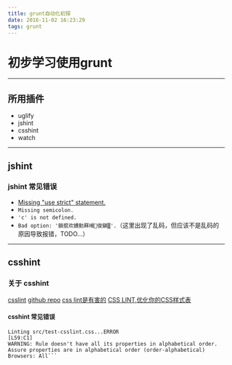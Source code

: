 ```yaml
---
title: grunt自动化初探
date: 2016-11-02 16:23:29
tags: grunt
---
```


# 初步学习使用grunt

---

## 所用插件
- uglify
- jshint
- csshint
- watch

---

## jshint

### jshint 常见错误
- [Missing "use strict" statement.](http://stackoverflow.com/questions/1335851/what-does-use-strict-do-in-javascript-and-what-is-the-reasoning-behind-it)
- `Missing semicolon.`
- `'c' is not defined.`
- `Bad option: '鎻掍欢鐨勯厤缃俊鎭▒'.`（这里出现了乱码，但应该不是乱码的原因导致报错，TODO...）

---

## csshint

### 关于 csshint

[csslint](http://csslint.net/)
[github repo](https://github.com/gruntjs/grunt-contrib-csslint)
[css lint是有害的](http://caibaojian.com/csslint-is-harmful.html)
[CSS LINT,优化你的CSS样式表](http://caibaojian.com/csslint.html)

#### csshint 常见错误
```
Linting src/test-csslint.css...ERROR
[L59:C1]
WARNING: Rule doesn't have all its properties in alphabetical order. Assure properties are in alphabetical order (order-alphabetical) Browsers: All```
```